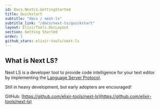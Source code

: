 ```yaml
---
id: Docs.NextLS.GettingStarted
title: Quickstart
subtitle: "docs / next-ls"
subtitle_link: "/docs/next-ls/quickstart"
layout: ElixirTools.DocLayout
section: Getting Started
order: 1
github_stars: elixir-tools/next-ls
---
```


## What is Next LS?

Next LS is a developer tool to provide code intelligence for your text editor by implementing the [Language Server Protocol](https://microsoft.github.io/language-server-protocol/).


Still in heavy development, but early adopters are encouraged!

GitHub: [https://github.com/elixir-tools/next-ls](https://github.com/elixir-tools/next-ls)
